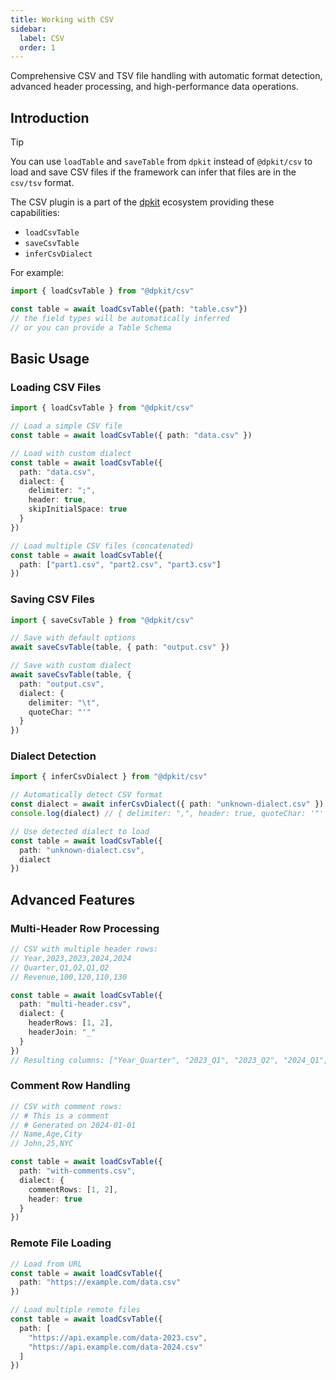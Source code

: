 ```yaml
---
title: Working with CSV
sidebar:
  label: CSV
  order: 1
---
```

Comprehensive CSV and TSV file handling with automatic format detection, advanced header processing, and high-performance data operations.

## Introduction

> [!TIP]
> You can use `loadTable` and `saveTable` from `dpkit` instead of `@dpkit/csv` to load and save CSV files if the framework can infer that files are in the `csv/tsv` format.

The CSV plugin is a part of the [dpkit](https://github.com/datisthq/dpkit) ecosystem providing these capabilities:

- `loadCsvTable`
- `saveCsvTable`
- `inferCsvDialect`

For example:

```typescript
import { loadCsvTable } from "@dpkit/csv"

const table = await loadCsvTable({path: "table.csv"})
// the field types will be automatically inferred
// or you can provide a Table Schema
```

## Basic Usage

### Loading CSV Files

```typescript
import { loadCsvTable } from "@dpkit/csv"

// Load a simple CSV file
const table = await loadCsvTable({ path: "data.csv" })

// Load with custom dialect
const table = await loadCsvTable({
  path: "data.csv",
  dialect: {
    delimiter: ";",
    header: true,
    skipInitialSpace: true
  }
})

// Load multiple CSV files (concatenated)
const table = await loadCsvTable({
  path: ["part1.csv", "part2.csv", "part3.csv"]
})
```

### Saving CSV Files

```typescript
import { saveCsvTable } from "@dpkit/csv"

// Save with default options
await saveCsvTable(table, { path: "output.csv" })

// Save with custom dialect
await saveCsvTable(table, {
  path: "output.csv",
  dialect: {
    delimiter: "\t",
    quoteChar: "'"
  }
})
```

### Dialect Detection

```typescript
import { inferCsvDialect } from "@dpkit/csv"

// Automatically detect CSV format
const dialect = await inferCsvDialect({ path: "unknown-dialect.csv" })
console.log(dialect) // { delimiter: ",", header: true, quoteChar: '"' }

// Use detected dialect to load
const table = await loadCsvTable({
  path: "unknown-dialect.csv",
  dialect
})
```

## Advanced Features

### Multi-Header Row Processing

```typescript
// CSV with multiple header rows:
// Year,2023,2023,2024,2024
// Quarter,Q1,Q2,Q1,Q2
// Revenue,100,120,110,130

const table = await loadCsvTable({
  path: "multi-header.csv",
  dialect: {
    headerRows: [1, 2],
    headerJoin: "_"
  }
})
// Resulting columns: ["Year_Quarter", "2023_Q1", "2023_Q2", "2024_Q1", "2024_Q2"]
```

### Comment Row Handling

```typescript
// CSV with comment rows:
// # This is a comment
// # Generated on 2024-01-01
// Name,Age,City
// John,25,NYC

const table = await loadCsvTable({
  path: "with-comments.csv",
  dialect: {
    commentRows: [1, 2],
    header: true
  }
})
```

### Remote File Loading

```typescript
// Load from URL
const table = await loadCsvTable({
  path: "https://example.com/data.csv"
})

// Load multiple remote files
const table = await loadCsvTable({
  path: [
    "https://api.example.com/data-2023.csv",
    "https://api.example.com/data-2024.csv"
  ]
})
```
